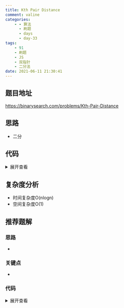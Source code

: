 ```yaml
---
title: Kth Pair Distance
comment: valine
categories:
    - - 算法
      - 刷题
      - days
      - day-33
tags:
    - 91
    - 刷题
    - JS
    - 双指针
    - 二分法
date: 2021-06-11 21:30:41
---
```


## 题目地址

https://binarysearch.com/problems/Kth-Pair-Distance

## 思路

-   二分

## 代码

<details>
    <summary>展开查看</summary>

```js
class Solution {
    solve(nums, k) {
        //第 k 个最小的绝对值差,且 k 从 0 开始
        //=> 有 k 个小于等于该绝对值差的差
        //k 的取值范围[0,max-min]
        nums.sort((a, b) => a - b);
        let left = 0,
            right = nums[nums.length - 1] - nums[0];
        while (left <= right) {
            const mid = left + ((right - left) >> 1);
            // console.log(left, right, mid)
            if (this.getSum(mid, nums) > k) {
                right = mid - 1;
            } else {
                left = mid + 1;
            }
        }
        return left;
    }
    getSum(diff, nums) {
        // console.log(diff)
        //获取小于等于 diff 的差值个数
        let res = 0,
            left = 0;
        for (let right = 1; right < nums.length; right++) {
            while (nums[right] - nums[left] > diff) {
                left++;
            }
            res += right - left;
        }
        return res;
    }
}
```

</details>

## 复杂度分析

-   时间复杂度O(nlogn)
-   空间复杂度O(1)

## 推荐题解

### 思路

-

### 关键点

-

### 代码

<details>
    <summary>展开查看</summary>

```js

```

</details>
